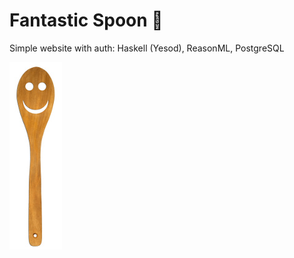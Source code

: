 # Fantastic Spoon 🥄
Simple website with auth: Haskell (Yesod), ReasonML, PostgreSQL

![Fantastic Spoon](images/wood-spoon-sm.jpg)
